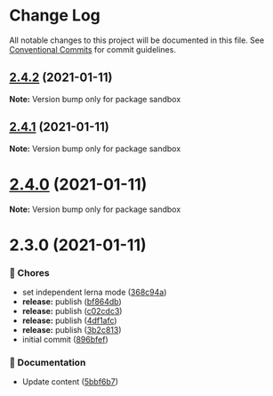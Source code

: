 # Change Log

All notable changes to this project will be documented in this file.
See [Conventional Commits](https://conventionalcommits.org) for commit guidelines.

## [2.4.2](https://github.com/adbayb/poc-monorepo/compare/v2.4.1...v2.4.2) (2021-01-11)

**Note:** Version bump only for package sandbox





## [2.4.1](https://github.com/adbayb/poc-monorepo/compare/v2.4.0...v2.4.1) (2021-01-11)

**Note:** Version bump only for package sandbox





# [2.4.0](https://github.com/adbayb/poc-monorepo/compare/v2.3.0...v2.4.0) (2021-01-11)

**Note:** Version bump only for package sandbox





# 2.3.0 (2021-01-11)


### 🎫 Chores

* set independent lerna mode ([368c94a](https://github.com/adbayb/poc-monorepo/commit/368c94a))
* **release:** publish ([bf864db](https://github.com/adbayb/poc-monorepo/commit/bf864db))
* **release:** publish ([c02cdc3](https://github.com/adbayb/poc-monorepo/commit/c02cdc3))
* **release:** publish ([4df1afc](https://github.com/adbayb/poc-monorepo/commit/4df1afc))
* **release:** publish ([3b2c813](https://github.com/adbayb/poc-monorepo/commit/3b2c813))
* initial commit ([896bfef](https://github.com/adbayb/poc-monorepo/commit/896bfef))


### 📝 Documentation

* Update content ([5bbf6b7](https://github.com/adbayb/poc-monorepo/commit/5bbf6b7))
